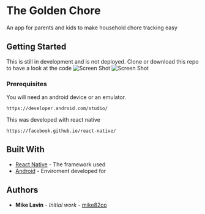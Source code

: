 # The Golden Chore

An app for parents and kids to make household chore tracking easy

## Getting Started

This is still in development and is not deployed. Clone or download this repo to have a look at the code
![Screen Shot](./project3/mainScreen.png)
![Screen Shot](./project3/mainScreen.png)
### Prerequisites
You will need an android device or an emulator.
```
https://developer.android.com/studio/
```
This was developed with react native
```
https://facebook.github.io/react-native/
```




## Built With

* [React Native](https://facebook.github.io/react-native/) - The framework used
* [Android](https://developer.android.com/studio/) - Enviroment developed for


## Authors

* **Mike Lavin** - *Initial work* - [mike82co](https://github.com/mike82co)
